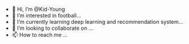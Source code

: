- 👋 Hi, I’m @Kid-Young
- 👀 I’m interested in football...
- 🌱 I’m currently learning deep learning and recommendation system...
- 💞️ I’m looking to collaborate on ...
- 📫 How to reach me ...

<!---
Kid-Young/Kid-Young is a ✨ special ✨ repository because its `README.md` (this file) appears on your GitHub profile.
You can click the Preview link to take a look at your changes.
--->
